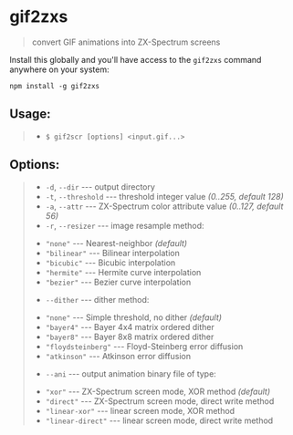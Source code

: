 gif2zxs
=======
> convert GIF animations into ZX-Spectrum screens

Install this globally and you'll have access to the `gif2zxs` command anywhere on your system:

```shell
npm install -g gif2zxs
```

## Usage: ##
>+ `$ gif2scr [options] <input.gif...>`

## Options: ##
>- `-d`, `--dir`        --- output directory
>- `-t`, `--threshold`  --- threshold integer value _(0..255, default 128)_
>- `-a`, `--attr`       --- ZX-Spectrum color attribute value _(0..127, default 56)_
>- `-r`, `--resizer`    --- image resample method:
>  * `"none"`           --- Nearest-neighbor _(default)_
>  * `"bilinear"`       --- Bilinear interpolation
>  * `"bicubic"`        --- Bicubic interpolation
>  * `"hermite"`        --- Hermite curve interpolation
>  * `"bezier"`         --- Bezier curve interpolation
>- `--dither`           --- dither method:
>  * `"none"`           --- Simple threshold, no dither _(default)_
>  * `"bayer4"`         --- Bayer 4x4 matrix ordered dither
>  * `"bayer8"`         --- Bayer 8x8 matrix ordered dither
>  * `"floydsteinberg"` --- Floyd-Steinberg error diffusion
>  * `"atkinson"`       --- Atkinson error diffusion
>- `--ani`              --- output animation binary file of type:
>  * `"xor"`            --- ZX-Spectrum screen mode, XOR method _(default)_
>  * `"direct"`         --- ZX-Spectrum screen mode, direct write method
>  * `"linear-xor"`     --- linear screen mode, XOR method
>  * `"linear-direct"`  --- linear screen mode, direct write method
